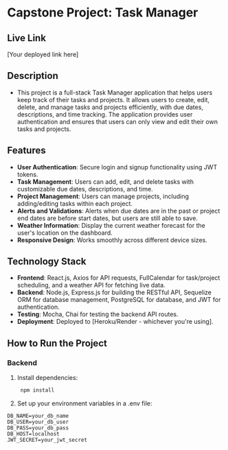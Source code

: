 # Capstone Project: Task Manager

## Live Link
[Your deployed link here]

## Description
- This project is a full-stack Task Manager application that helps users keep track of their tasks and projects. It allows users to create, edit, delete, and manage tasks and projects efficiently, with due dates, descriptions, and time tracking. The application provides user authentication and ensures that users can only view and edit their own tasks and projects.

## Features
- **User Authentication**: Secure login and signup functionality using JWT tokens.
- **Task Management**: Users can add, edit, and delete tasks with customizable due dates, descriptions, and time.
- **Project Management**: Users can manage projects, including adding/editing tasks within each project.
- **Alerts and Validations**: Alerts when due dates are in the past or project end dates are before start dates, but users are still able to save.
- **Weather Information**: Display the current weather forecast for the user's location on the dashboard.
- **Responsive Design**: Works smoothly across different device sizes.

## Technology Stack
- **Frontend**: React.js, Axios for API requests, FullCalendar for task/project scheduling, and a weather API for fetching live data.
- **Backend**: Node.js, Express.js for building the RESTful API, Sequelize ORM for database management, PostgreSQL for database, and JWT for authentication.
- **Testing**: Mocha, Chai for testing the backend API routes.
- **Deployment**: Deployed to [Heroku/Render - whichever you're using].

## How to Run the Project

### Backend
1. Install dependencies:  
   ```bash
    npm install
 2. Set up your environment variables in a .env file:
   ```
   DB_NAME=your_db_name
   DB_USER=your_db_user
   DB_PASS=your_db_pass
   DB_HOST=localhost
   JWT_SECRET=your_jwt_secret
  ```
    
  

